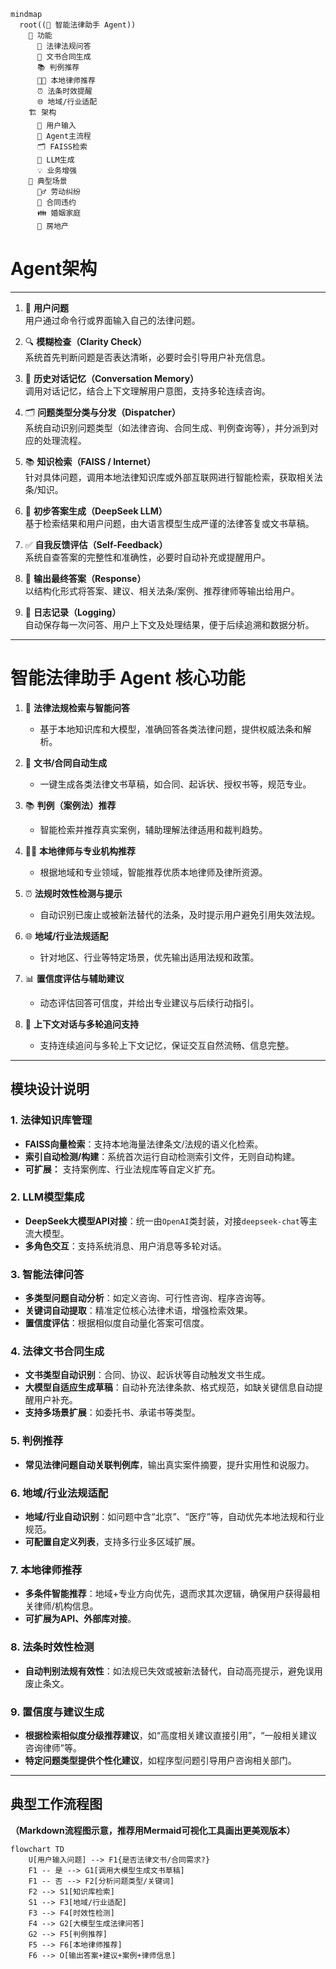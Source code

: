 

```mermaid
mindmap
  root((🌈 智能法律助手 Agent))
    🌟 功能
      🤖 法律法规问答
      📄 文书合同生成
      📚 判例推荐
      🧑‍💼 本地律师推荐
      ⏰ 法条时效提醒
      🌐 地域/行业适配
    🏗️ 架构
      📝 用户输入
      🧠 Agent主流程
      🗂️ FAISS检索
      🤖 LLM生成
      💡 业务增强
    🎯 典型场景
      👷‍♂️ 劳动纠纷
      📑 合同违约
      👪 婚姻家庭
      🏡 房地产
```
# Agent架构
---

1. 📝 **用户问题**  
   用户通过命令行或界面输入自己的法律问题。

2. 🔍 **模糊检查（Clarity Check）**  
   系统首先判断问题是否表达清晰，必要时会引导用户补充信息。

3. 🧠 **历史对话记忆（Conversation Memory）**  
   调用对话记忆，结合上下文理解用户意图，支持多轮连续咨询。

4. 🗂️ **问题类型分类与分发（Dispatcher）**  
   系统自动识别问题类型（如法律咨询、合同生成、判例查询等），并分派到对应的处理流程。

5. 📚 **知识检索（FAISS / Internet）**  
   针对具体问题，调用本地法律知识库或外部互联网进行智能检索，获取相关法条/知识。

6. 🤖 **初步答案生成（DeepSeek LLM）**  
   基于检索结果和用户问题，由大语言模型生成严谨的法律答复或文书草稿。

7. ✅ **自我反馈评估（Self-Feedback）**  
   系统自查答案的完整性和准确性，必要时自动补充或提醒用户。

8. 💬 **输出最终答案（Response）**  
   以结构化形式将答案、建议、相关法条/案例、推荐律师等输出给用户。

9. 📝 **日志记录（Logging）**  
   自动保存每一次问答、用户上下文及处理结果，便于后续追溯和数据分析。


---



# 智能法律助手 Agent 核心功能

1. 🤖 **法律法规检索与智能问答**  
   - 基于本地知识库和大模型，准确回答各类法律问题，提供权威法条和解析。

2. 📄 **文书/合同自动生成**  
   - 一键生成各类法律文书草稿，如合同、起诉状、授权书等，规范专业。

3. 📚 **判例（案例法）推荐**  
   - 智能检索并推荐真实案例，辅助理解法律适用和裁判趋势。

4. 🧑‍💼 **本地律师与专业机构推荐**  
   - 根据地域和专业领域，智能推荐优质本地律师及律所资源。

5. ⏰ **法规时效性检测与提示**  
   - 自动识别已废止或被新法替代的法条，及时提示用户避免引用失效法规。

6. 🌐 **地域/行业法规适配**  
   - 针对地区、行业等特定场景，优先输出适用法规和政策。

7. 📊 **置信度评估与辅助建议**  
   - 动态评估回答可信度，并给出专业建议与后续行动指引。

8. 💬 **上下文对话与多轮追问支持**  
   - 支持连续追问与多轮上下文记忆，保证交互自然流畅、信息完整。


---

## 模块设计说明

### 1. 法律知识库管理

- **FAISS向量检索**：支持本地海量法律条文/法规的语义化检索。
- **索引自动检测/构建**：系统首次运行自动检测索引文件，无则自动构建。
- **可扩展：** 支持案例库、行业法规库等自定义扩充。

### 2. LLM模型集成

- **DeepSeek大模型API对接**：统一由`OpenAI`类封装，对接`deepseek-chat`等主流大模型。
- **多角色交互**：支持系统消息、用户消息等多轮对话。

### 3. 智能法律问答

- **多类型问题自动分析**：如定义咨询、可行性咨询、程序咨询等。
- **关键词自动提取**：精准定位核心法律术语，增强检索效果。
- **置信度评估**：根据相似度自动量化答案可信度。

### 4. 法律文书合同生成

- **文书类型自动识别**：合同、协议、起诉状等自动触发文书生成。
- **大模型自适应生成草稿**：自动补充法律条款、格式规范，如缺关键信息自动提醒用户补充。
- **支持多场景扩展**：如委托书、承诺书等类型。

### 5. 判例推荐

- **常见法律问题自动关联判例库**，输出真实案件摘要，提升实用性和说服力。

### 6. 地域/行业法规适配

- **地域/行业自动识别**：如问题中含“北京”、“医疗”等，自动优先本地法规和行业规范。
- **可配置自定义列表**，支持多行业多区域扩展。

### 7. 本地律师推荐

- **多条件智能推荐**：地域+专业方向优先，退而求其次逻辑，确保用户获得最相关律师/机构信息。
- **可扩展为API、外部库对接**。

### 8. 法条时效性检测

- **自动判别法规有效性**：如法规已失效或被新法替代，自动高亮提示，避免误用废止条文。

### 9. 置信度与建议生成

- **根据检索相似度分级推荐建议**，如“高度相关建议直接引用”，“一般相关建议咨询律师”等。
- **特定问题类型提供个性化建议**，如程序型问题引导用户咨询相关部门。

---

## 典型工作流程图

**（Markdown流程图示意，推荐用Mermaid可视化工具画出更美观版本）**

```mermaid
flowchart TD
    U[用户输入问题] --> F1{是否法律文书/合同需求?}
    F1 -- 是 --> G1[调用大模型生成文书草稿]
    F1 -- 否 --> F2[分析问题类型/关键词]
    F2 --> S1[知识库检索]
    S1 --> F3[地域/行业适配]
    F3 --> F4[时效性检测]
    F4 --> G2[大模型生成法律问答]
    G2 --> F5[判例推荐]
    F5 --> F6[本地律师推荐]
    F6 --> O[输出答案+建议+案例+律师信息]



